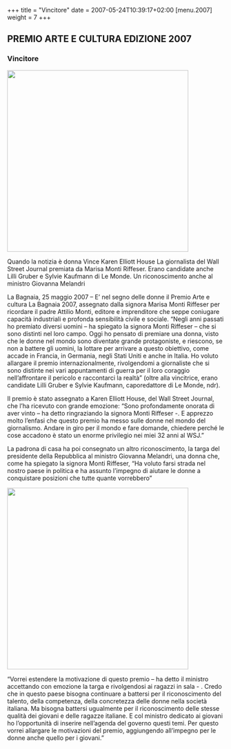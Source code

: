 +++
title = "Vincitore"
date = 2007-05-24T10:39:17+02:00
[menu.2007]
weight = 7
+++
##  PREMIO ARTE E CULTURA EDIZIONE 2007

### Vincitore

<img src="/img/vincitore_2007_1.jpg" width="420">

Quando la notizia è donna
Vince Karen Elliott House
La giornalista del Wall Street Journal premiata da Marisa Monti Riffeser. Erano candidate anche Lilli Gruber e Sylvie Kaufmann di Le Monde. Un riconoscimento anche al ministro Giovanna Melandri

La Bagnaia, 25 maggio 2007 – E’ nel segno delle donne il Premio Arte e cultura La Bagnaia 2007, assegnato dalla signora Marisa Monti Riffeser per ricordare il padre Attilio Monti, editore e imprenditore che seppe coniugare capacità industriali e profonda sensibilità civile e sociale. “Negli anni passati ho premiato diversi uomini – ha spiegato la signora Monti Riffeser – che si sono distinti nel loro campo. Oggi ho pensato di premiare una donna, visto che le donne nel mondo sono diventate grande protagoniste, e riescono, se non a battere gli uomini, la lottare per arrivare a questo obiettivo, come accade in Francia, in Germania, negli Stati Uniti e anche in Italia. Ho voluto allargare il premio internazionalmente, rivolgendomi a giornaliste che si sono distinte nei vari appuntamenti di guerra per il loro coraggio nell’affrontare il pericolo e raccontarci la realtà” (oltre alla vincitrice, erano candidate Lilli Gruber e Sylvie Kaufmann, caporedattore di Le Monde, ndr).

Il premio è stato assegnato a Karen Elliott House, del Wall Street Journal, che l’ha ricevuto con grande emozione: “Sono profondamente onorata di aver vinto – ha detto ringraziando la signora Monti Riffeser -. E apprezzo molto l’enfasi che questo premio ha messo sulle donne nel mondo del giornalismo. Andare in giro per il mondo e fare domande, chiedere perché le cose accadono è stato un enorme privilegio nei miei 32 anni al WSJ.”

La padrona di casa ha poi consegnato un altro riconoscimento, la targa del presidente della Repubblica al ministro Giovanna Melandri, una donna che, come ha spiegato la signora Monti Riffeser, “Ha voluto farsi strada nel nostro paese in politica e ha assunto l’impegno di aiutare le donne a conquistare posizioni che tutte quante vorrebbero”

<img src="/img/vincitore_2007_2.jpg" width="420">

“Vorrei estendere la motivazione di questo premio – ha detto il ministro accettando con emozione la targa e rivolgendosi ai ragazzi in sala - . Credo che in questo paese bisogna continuare a battersi per il riconoscimento del talento, della competenza, della concretezza delle donne nella società italiana. Ma bisogna battersi ugualmente per il riconoscimento delle stesse qualità dei giovani e delle ragazze italiane. E col ministro dedicato ai giovani ho l’opportunità di inserire nell’agenda del governo questi temi. Per questo vorrei allargare le motivazioni del premio, aggiungendo all’impegno per le donne anche quello per i giovani.”
